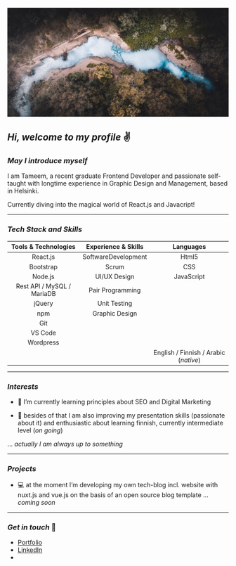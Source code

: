 ![Header](readme_header_hafen1.jpeg "Header")
##  _Hi, welcome to my profile_  &#9996; 

### _May I introduce myself_


I am Tameem, a recent graduate Frontend Developer and passionate self-taught with longtime experience in Graphic Design and Management, based in Helsinki. 

Currently diving into the magical world of React.js and Javacript!

---


### _Tech Stack and Skills_


| Tools & Technologies        | Experience & Skills           | Languages      |
| :-------------: |:-------------:| :---------:|
| React.js  | SoftwareDevelopment  | Html5 |
| Bootstrap      | Scrum      |   CSS |
| Node.js | UI/UX Design      |    JavaScript |
|    Rest API / MySQL / MariaDB    |    Pair Programming      |   |
| jQuery | Unit Testing      |   |
| npm | Graphic Design      |   |
| Git |   |   |
| VS Code |    |   |
| Wordpress |    |   |
| |    |      English / Finnish / Arabic (_native_)      |


---


### _Interests_

- &#128025; I’m currently learning principles about SEO and Digital Marketing 

- :battery: besides of that I am also improving my presentation skills (passionate about it) and enthusiastic about learning finnish, currently intermediate level (_on going_)

 

... _actually I am always up to something_

---


### _Projects_

- &#128187; at the moment I’m developing my own tech-blog incl. website with nuxt.js and vue.js on the basis of an open source blog template ... _coming soon_

---


### _Get in touch_ &#127919;

- [Portfolio][1]
- [LinkedIn][2] 
- [][3] 


<!-- Links to social media accounts -->

[1]: https://portfolio.tameemrajab.com/
[2]: https://www.linkedin.com/in/tameem-rajab-91733b14a
[3]: #
